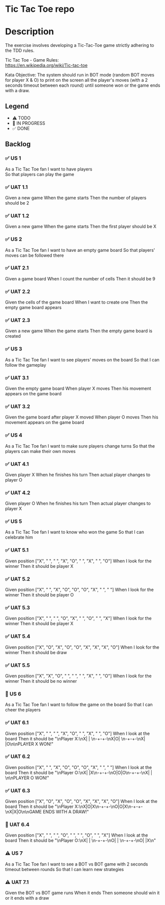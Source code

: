 # Tic Tac Toe repo

# Description 
The exercise involves developing a Tic-Tac-Toe game strictly adhering to the TDD rules.

Tic	Tac	Toe	- Game	Rules:	
https://en.wikipedia.org/wiki/Tic-tac-toe

Kata Objective:
The system should run in BOT mode (random BOT moves for player X & O) to print on the screen all the player's moves (with a 2 seconds timeout between each round) until someone won or the game ends with 
a draw.

## Legend
- ⚠ TODO
- 🚧 IN PROGRESS
- ✅ DONE

## Backlog
### ✅ US 1 
As a Tic Tac Toe fan
I want to have players  
So that players can play the game

### ✅ UAT 1.1
Given a new game
When the game starts 
Then the number of players should be 2

### ✅ UAT 1.2
Given a new game
When the game starts 
Then the first player should be X

### ✅ US 2 
As a Tic Tac Toe fan
I want to have an empty game board 
So that players' moves can be followed there

### ✅ UAT 2.1
Given a game board
When I count the number of cells 
Then it should be 9

### ✅ UAT 2.2
Given the cells of the game board
When I want to create one
Then the empty game board appears

### ✅ UAT 2.3
Given a new game
When the game starts 
Then the empty game board is created

### ✅ US 3
As a Tic Tac Toe fan 
I want to see players' moves on the board 
So that I can follow the gameplay

### ✅ UAT 3.1
Given the empty game board
When player X moves
Then his movement appears on the game board

### ✅ UAT 3.2
Given the game board after player X moved
When player O moves
Then his movement appears on the game board

### ✅ US 4
As a Tic Tac Toe fan
I want to make sure players change turns
So that the players can make their own moves

### ✅ UAT 4.1
Given player X
When he finishes his turn
Then actual player changes to player O

### ✅ UAT 4.2
Given player O
When he finishes his turn
Then actual player changes to player X

### ✅ US 5
As a Tic Tac Toe fan
I want to know who won the game
So that I can celebrate him

### ✅ UAT 5.1
Given position ["X", " ", " ", "X", "O", " ", "X", " ", "O"]
When I look for the winner
Then it should be player X

### ✅ UAT 5.2
Given position ["X", " ", "X", "O", "O", "O", "X", " ", " "]
When I look for the winner
Then it should be player O

### ✅ UAT 5.3
Given position ["X", " ", " ", "O", "X", " ", "O", " ", "X"]
When I look for the winner
Then it should be player X

### ✅ UAT 5.4
Given position ["X", "O", "X", "O", "O", "X", "X", "X", "O"]
When I look for the winner
Then it should be draw

### ✅ UAT 5.5
Given position ["X", "X", "O", " ", " ", " ", "X", " ", "O"]
When I look for the winner
Then it should be no winner

### 🚧 US 6
As a Tic Tac Toe fan
I want to follow the game on the board
So that I can cheer the players

### ✅ UAT 6.1
Given position ["X", " ", " ", "X", "O", " ", "X", " ", "O"]
When I look at the board
Then it should be "\nPlayer X:\nX| | \n-+-+-\nX|O| \n-+-+-\nX| |O\n\nPLAYER X WON!"

### ✅ UAT 6.2
Given position ["X", " ", "X", "O", "O", "O", "X", " ", " "]
When I look at the board
Then it should be "\nPlayer O:\nX| |X\n-+-+-\nO|O|O\n-+-+-\nX| | \n\nPLAYER O WON!"

### ✅ UAT 6.3
Given position ["X", "O", "X", "O", "O", "X", "X", "X", "O"]
When I look at the board
Then it should be "\nPlayer X:\nX|O|X\n-+-+-\nO|O|X\n-+-+-\nX|X|O\n\nGAME ENDS WITH A DRAW!"

### 🚧 UAT 6.4
Given position ["X", " ", " ", "O", " ", " ", "O", " ", "X"]
When I look at the board
Then it should be "\nPlayer O:\nX| | \n-+-+-\nO| | \n-+-+-\nO| |X\n"

### ⚠ US 7 
As a Tic Tac Toe fan
I want to see a BOT vs BOT game with 2 seconds timeout between rounds
So that I can learn new strategies

### ⚠ UAT 7.1
Given the BOT vs BOT game runs
When it ends
Then someone should win it or it ends with a draw